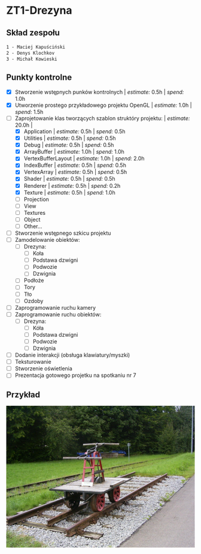 # ZT1-Drezyna
## Skład zespołu
    1 - Maciej Kapuściński
    2 - Denys Klochkov
    3 - Michał Kowieski
    
## Punkty kontrolne


    
- [x] Stworzenie wstępnych punków kontrolnych | *estimate:* 0.5h | *spend:* 1.0h
- [x] Utworzenie prostego przykładowego projektu OpenGL | *estimate:* 1.0h | *spend:* 1.5h
- [ ] Zaprojetowanie klas tworzących szablon struktóry projektu: | *estimate:* 20.0h |
    - [x] Application | *estimate:* 0.5h | *spend:* 0.5h
    - [x] Utilities | *estimate:* 0.5h | *spend:* 0.5h
    - [x] Debug | *estimate:* 0.5h | *spend:* 0.5h
    - [x] ArrayBuffer | *estimate:* 1.0h | *spend:* 1.0h
    - [x] VertexBufferLayout | *estimate:* 1.0h | *spend:* 2.0h
    - [x] IndexBuffer | *estimate:* 0.5h | *spend:* 0.5h
    - [x] VertexArray | *estimate:* 0.5h | *spend:* 0.5h
    - [x] Shader | *estimate:* 0.5h | *spend:* 0.5h
    - [x] Renderer | *estimate:* 0.5h | *spend:* 0.2h
    - [x] Texture | *estimate:* 0.5h | *spend:* 1.0h
    - [ ] Projection
    - [ ] View
    - [ ] Textures
    - [ ] Object
    - [ ] Other...
- [ ] Stworzenie wstępnego szkicu projektu
- [ ] Zamodelowanie obiektów:
    - [ ] Drezyna:
        - [ ] Koła
        - [ ] Podstawa dzwigni
        - [ ] Podwozie
        - [ ] Dzwignia
    - [ ] Podłoże
    - [ ] Tory
    - [ ] Tło
    - [ ] Ozdoby
- [ ] Zaprogramowanie ruchu kamery
- [ ] Zaprogramowanie ruchu obiektów:
    -[ ] Drezyna: 
        - [ ] Kóła
        - [ ] Podstawa dzwigni
        - [ ] Podwozie
        - [ ] Dzwignia
- [ ] Dodanie interakcji (obsługa klawiatury/myszki)
- [ ] Teksturowanie
- [ ] Stworzenie oświetlenia
- [ ] Prezentacja gotowego projetku na spotkaniu nr 7

## Przykład

   ![alt text](pictures/drezyna.JPG "Drezyna")